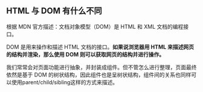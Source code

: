 #

## HTML 与 DOM 有什么不同

根据 MDN 官方描述：文档对象模型（DOM）是 HTML 和 XML 文档的编程接口。

DOM 是用来操作和描述 HTML 文档的接口。**如果说浏览器用 HTML 来描述网页的结构并渲染，那么使用 DOM 则可以获取网页的结构并进行操作。**

我们常常会对页面功能进行抽象，并封装成组件。但不管怎么进行整理，页面最终依然是基于 DOM 的树状结构，因此组件也是呈树状结构，组件间的关系也同样可以使用parent/child/sibling这样的方式来描述。
